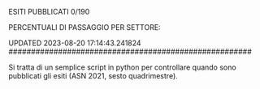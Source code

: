 ESITI PUBBLICATI 0/190 

PERCENTUALI DI PASSAGGIO PER SETTORE:

UPDATED 2023-08-20 17:14:43.241824
###################################################### 

Si tratta di un semplice script in python per controllare quando sono pubblicati gli esiti (ASN 2021, sesto quadrimestre).

